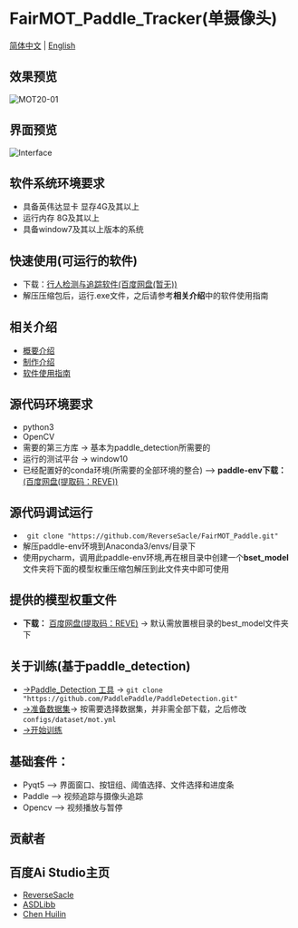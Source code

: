 **FairMOT_Paddle_Tracker(单摄像头)**
===
[简体中文](https://github.com/ReverseSacle/FairMOT_paddle/blob/main/README.md) | [English](https://github.com/ReverseSacle/FairMOT_paddle/blob/main/README_en.md)

效果预览
---
![MOT20-01](https://github.com/ReverseSacle/FairMOT_Paddle/blob/main/docs/MOT20-01.gif)

界面预览
---
![Interface](https://user-images.githubusercontent.com/73418195/126268446-f38053a6-3b1c-4c3f-98c2-afe07030a8ff.png)


软件系统环境要求
---
+ 具备英伟达显卡 显存4G及其以上
+ 运行内存 8G及其以上
+ 具备window7及其以上版本的系统

快速使用(可运行的软件)
---
+ 下载：[行人检测与追踪软件(百度网盘(暂无))]()
+  解压压缩包后，运行.exe文件，之后请参考**相关介绍**中的软件使用指南

相关介绍
---
+ [概要介绍](https://github.com/ReverseSacle/FairMOT_paddle/blob/main/docs/Introduction_cn.md)
+ [制作介绍](https://github.com/ReverseSacle/FairMOT_paddle/blob/main/docs/Making_Introduction_cn.md)
+ [软件使用指南](https://github.com/ReverseSacle/FairMOT-Paddle-Tracker/blob/main/docs/The_fuction_of_program_cn.md)


源代码环境要求
---
+ python3
+ OpenCV
+ 需要的第三方库 -> 基本为paddle_detection所需要的
+ 运行的测试平台 -> window10
+ 已经配置好的conda环境(所需要的全部环境的整合) --> **paddle-env下载：**[(百度网盘(提取码：REVE))](https://pan.baidu.com/s/1hIdoFk4yiX6z1SR_6QMaPA)

源代码调试运行
---
+ ``` git clone "https://github.com/ReverseSacle/FairMOT_Paddle.git"```
+ 解压paddle-env环境到Anaconda3/envs/目录下
+ 使用pycharm，调用此paddle-env环境,再在根目录中创建一个**bset_model**文件夹将下面的模型权重压缩包解压到此文件夹中即可使用


提供的模型权重文件
---
+ **下载：** [百度网盘(提取码：REVE)](https://pan.baidu.com/s/1U5AhqkMyocZwIYkKMnSgCg) -> 默认需放置根目录的best_model文件夹下



关于训练(基于paddle_detection)
---
+ [->Paddle_Detection 工具](https://github.com/PaddlePaddle/PaddleDetection) -> ```git clone "https://github.com/PaddlePaddle/PaddleDetection.git" ```
+ [->准备数据集](https://github.com/PaddlePaddle/PaddleDetection/blob/release/2.1/configs/mot/README_cn.md)->
按需要选择数据集，并非需全部下载，之后修改```configs/dataset/mot.yml```
+ [->开始训练](https://github.com/PaddlePaddle/PaddleDetection/blob/release/2.1/configs/mot/fairmot/README_cn.md)

基础套件：
---
+ Pyqt5 --> 界面窗口、按钮组、阈值选择、文件选择和进度条
+ Paddle --> 视频追踪与摄像头追踪
+ Opencv --> 视频播放与暂停

贡献者
---

百度Ai Studio主页
---

+ [ReverseSacle](https://aistudio.baidu.com/aistudio/usercenter)
+ [ASDLibb](https://aistudio.baidu.com/aistudio/personalcenter/thirdview/736371)
+ [Chen Huilin](https://aistudio.baidu.com/aistudio/personalcenter/thirdview/787763)
 
